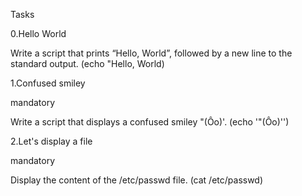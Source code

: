 Tasks

0.Hello World

Write a script that prints “Hello, World”, followed by a new line to the standard output. (echo "Hello, World)



1.Confused smiley

mandatory

Write a script that displays a confused smiley "(Ôo)'. (echo '"(Ôo)'\')


2.Let's display a file

mandatory

Display the content of the /etc/passwd file. (cat /etc/passwd)
